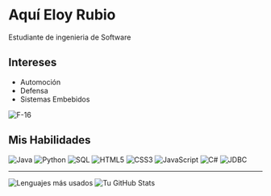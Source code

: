 # Aquí Eloy Rubio

Estudiante de ingenieria de Software 
## Intereses
- Automoción
- Defensa
- Sistemas Embebidos

![F-16](https://media.giphy.com/media/v1.Y2lkPTc5MGI3NjExcDBlbmV3ZWw2dW0zNGprMHA5ODYwa3BmeTA4dHFjYmZpZTNmNXQ5dCZlcD12MV9naWZzX3NlYXJjaCZjdD1n/LwewuDvNm6VFCSTh3w/giphy.gif)

## Mis Habilidades

![Java](https://img.shields.io/badge/Java-%20-red?style=for-the-badge&logo=java&logoColor=white)
![Python](https://img.shields.io/badge/Python-%20-blue?style=for-the-badge&logo=python&logoColor=white)
![SQL](https://img.shields.io/badge/SQL-%20-darkgreen?style=for-the-badge&logo=postgresql&logoColor=white)
![HTML5](https://img.shields.io/badge/HTML5-%20-orange?style=for-the-badge&logo=html5&logoColor=white)
![CSS3](https://img.shields.io/badge/CSS3-%20-blue?style=for-the-badge&logo=css3&logoColor=white)
![JavaScript](https://img.shields.io/badge/JavaScript-%20-yellow?style=for-the-badge&logo=javascript&logoColor=black)
![C#](https://img.shields.io/badge/C%23-%20-purple?style=for-the-badge&logo=c-sharp&logoColor=white)
![JDBC](https://img.shields.io/badge/JDBC-%20-lightgrey?style=for-the-badge&logo=java&logoColor=white)

---

![Lenguajes más usados](https://github-readme-stats.vercel.app/api/top-langs/?username=EloyRsua&layout=compact&theme=tokyonight)
![Tu GitHub Stats](https://github-readme-stats.vercel.app/api?username=EloyRsua&show_icons=true&theme=radical)



